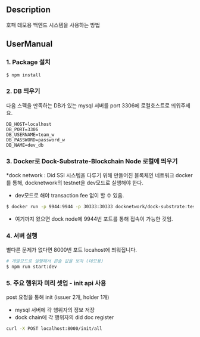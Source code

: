 ## Description

호패 데모용 백엔드 시스템을 사용하는 방법

## UserManual

### 1. Package 설치

```bash
$ npm install
```

### 2. DB 띄우기

다음 스펙을 만족하는 DB가 있는 mysql 서버를 port 3306에 로컬호스트로 띄워주세요.

```
DB_HOST=localhost
DB_PORT=3306
DB_USERNAME=team_w
DB_PASSWORD=password_w
DB_NAME=dev_db
```

### 3. Docker로 Dock-Substrate-Blockchain Node 로컬에 띄우기

\*dock network : Did SSI 시스템을 다루기 위해 만들어진 블록체인 네트워크
docker를 통해, docknetwork의 testnet을 dev모드로 실행해야 한다.

- dev모드로 해야 transaction fee 없이 할 수 있음.

```bash
$ docker run -p 9944:9944 -p 30333:30333 docknetwork/dock-substrate:testnet --dev --ws-external --enable-offchain-indexing=true
```

- 여기까지 왔으면 dock node에 9944번 포트를 통해 접속이 가능한 것임.

### 4. 서버 실행

별다른 문제가 없다면 8000번 포트 locahost에 띄워집니다.

```bash
# 개발모드로 실행해서 콘솔 값을 보자 (데모용)
$ npm run start:dev
```

### 5. 주요 행위자 미리 셋업 - init api 사용

post 요청을 통해 init (issuer 2개, holder 1개)

- mysql 서버에 각 행위자의 정보 저장
- dock chain에 각 행위자의 did doc register

```bash
curl -X POST localhost:8000/init/all
```
